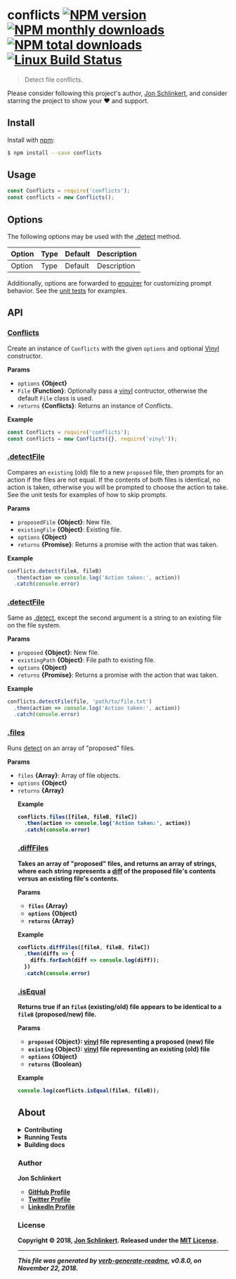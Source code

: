 # conflicts [![NPM version](https://img.shields.io/npm/v/conflicts.svg?style=flat)](https://www.npmjs.com/package/conflicts) [![NPM monthly downloads](https://img.shields.io/npm/dm/conflicts.svg?style=flat)](https://npmjs.org/package/conflicts) [![NPM total downloads](https://img.shields.io/npm/dt/conflicts.svg?style=flat)](https://npmjs.org/package/conflicts) [![Linux Build Status](https://img.shields.io/travis/jonschlinkert/conflicts.svg?style=flat&label=Travis)](https://travis-ci.org/jonschlinkert/conflicts)

> Detect file conflicts.

Please consider following this project's author, [Jon Schlinkert](https://github.com/jonschlinkert), and consider starring the project to show your :heart: and support.

## Install

Install with [npm](https://www.npmjs.com/):

```sh
$ npm install --save conflicts
```

## Usage

```js
const Conflicts = require('conflicts');
const conflicts = new Conflicts();
```

## Options

The following options may be used with the [.detect](#detect) method.

| Option | Type | Default | Description |
| --- | --- | --- | --- |
| Option | Type | Default | Description |

Additionally, options are forwarded to [enquirer](https://github.com/enquirer/enquirer) for customizing prompt behavior. See the [unit tests](test/gulp.js) for examples.

## API

### [Conflicts](index.js#L26)

Create an instance of `Conflicts` with the given `options` and optional [Vinyl](https://github.com/gulpjs/vinyl) constructor.

**Params**

* `options` **{Object}**
* `File` **{Function}**: Optionally pass a [vinyl](https://github.com/gulpjs/vinyl) contructor, otherwise the default `File` class is used.
* `returns` **{Conflicts}**: Returns an instance of Conflicts.

**Example**

```js
const Conflicts = require('conflicts');
const conflicts = new Conflicts({}, require('vinyl'));
```

### [.detectFile](index.js#L60)

Compares an `existing` (old) file to a new `proposed` file, then prompts for an action if the files are not equal. If the contents of both files is identical, no action is taken, otherwise you will be prompted to choose the action to take. See the unit tests for examples of how to skip prompts.

**Params**

* `proposedFile` **{Object}**: New file.
* `existingFile` **{Object}**: Existing file.
* `options` **{Object}**
* `returns` **{Promise}**: Returns a promise with the action that was taken.

**Example**

```js
conflicts.detect(fileA, fileB)
  .then(action => console.log('Action taken:', action))
  .catch(console.error)
```

### [.detectFile](index.js#L124)

Same as [.detect](#detect), except the second argument is a string to an existing file on the file system.

**Params**

* `proposed` **{Object}**: New file.
* `existingPath` **{Object}**: File path to existing file.
* `options` **{Object}**
* `returns` **{Promise}**: Returns a promise with the action that was taken.

**Example**

```js
conflicts.detectFile(file, 'path/to/file.txt')
  .then(action => console.log('Action taken:', action))
  .catch(console.error)
```

### [.files](index.js#L145)

Runs [detect](#detect) on an array of "proposed" files.

**Params**

* `files` **{Array}**: Array of file objects.
* `options` **{Object}**
* `returns` **{Array<object>}**

**Example**

```js
conflicts.files([fileA, fileB, fileC])
  .then(action => console.log('Action taken:', action))
  .catch(console.error)
```

### [.diffFiles](index.js#L186)

Takes an array of "proposed" files, and returns an array of strings, where each string represents a [diff](https://github.com/kpdecker/jsdiff) of the proposed file's contents versus an existing file's contents.

**Params**

* `files` **{Array}**
* `options` **{Object}**
* `returns` **{Array<string>}**

**Example**

```js
conflicts.diffFiles([fileA, fileB, fileC])
  .then(diffs => {
    diffs.forEach(diff => console.log(diff));
  })
  .catch(console.error)
```

### [.isEqual](index.js#L233)

Returns true if an `fileA` (existing/old) file appears to be identical to a `fileB` (proposed/new) file.

**Params**

* `proposed` **{Object}**: [vinyl](https://github.com/gulpjs/vinyl) file representing a proposed (new) file
* `existing` **{Object}**: [vinyl](https://github.com/gulpjs/vinyl) file representing an existing (old) file
* `options` **{Object}**
* `returns` **{Boolean}**

**Example**

```js
console.log(conflicts.isEqual(fileA, fileB));
```

## About

<details>
<summary><strong>Contributing</strong></summary>

Pull requests and stars are always welcome. For bugs and feature requests, [please create an issue](../../issues/new).

Please read the [contributing guide](.github/contributing.md) for advice on opening issues, pull requests, and coding standards.

</details>

<details>
<summary><strong>Running Tests</strong></summary>

Running and reviewing unit tests is a great way to get familiarized with a library and its API. You can install dependencies and run tests with the following command:

```sh
$ npm install && npm test
```

</details>

<details>
<summary><strong>Building docs</strong></summary>

_(This project's readme.md is generated by [verb](https://github.com/verbose/verb-generate-readme), please don't edit the readme directly. Any changes to the readme must be made in the [.verb.md](.verb.md) readme template.)_

To generate the readme, run the following command:

```sh
$ npm install -g verbose/verb#dev verb-generate-readme && verb
```

</details>

### Author

**Jon Schlinkert**

* [GitHub Profile](https://github.com/jonschlinkert)
* [Twitter Profile](https://twitter.com/jonschlinkert)
* [LinkedIn Profile](https://linkedin.com/in/jonschlinkert)

### License

Copyright © 2018, [Jon Schlinkert](https://github.com/jonschlinkert).
Released under the [MIT License](LICENSE).

***

_This file was generated by [verb-generate-readme](https://github.com/verbose/verb-generate-readme), v0.8.0, on November 22, 2018._